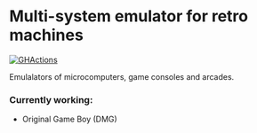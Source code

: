 # Multi-system emulator for retro machines
[![GHActions](https://github.com/Kostu96/retro-emulators/actions/workflows/ci.yml/badge.svg?branch=main)](https://github.com/Kostu96/retro-emulators/actions/workflows/ci.yml)

Emulalators of microcomputers, game consoles and arcades.

### Currently working:
 - Original Game Boy (DMG)
